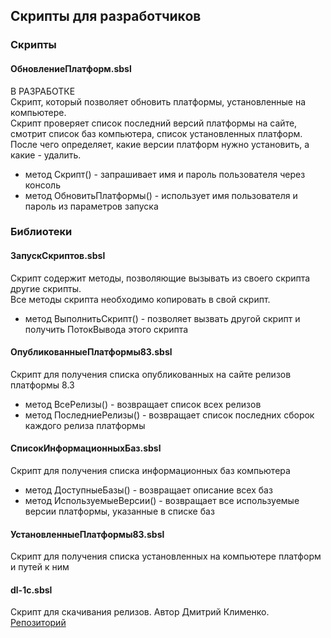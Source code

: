## Скрипты для разработчиков

### Скрипты
#### ОбновлениеПлатформ.sbsl
В РАЗРАБОТКЕ<br>
Скрипт, который позволяет обновить платформы, установленные на компьютере.<br>
Скрипт проверяет список последний версий платформы на сайте, смотрит список баз компьютера, список установленных платформ. После чего определяет, какие версии платформ нужно установить, а какие - удалить.
- метод Скрипт() - запрашивает имя и пароль пользователя через консоль
- метод ОбновитьПлатформы() - использует имя пользователя и пароль из параметров запуска

### Библиотеки
#### ЗапускСкриптов.sbsl
Скрипт содержит методы, позволяющие вызывать из своего скрипта другие скрипты.<br>
Все методы скрипта необходимо копировать в свой скрипт.<br>
- метод ВыполнитьСкрипт() - позволяет вызвать другой скрипт и получить ПотокВывода этого скрипта<br>

#### ОпубликованныеПлатформы83.sbsl
Cкрипт для получения списка опубликованных на сайте релизов платформы 8.3<br>
- метод ВсеРелизы() - возвращает список всех релизов<br>
- метод ПоследниеРелизы() - возвращает список последних сборок каждого релиза платформы<br>

#### СписокИнформационныхБаз.sbsl
Cкрипт для получения списка информационных баз компьютера<br>
- метод ДоступныеБазы() - возвращает описание всех баз<br>
- метод ИспользуемыеВерсии() - возвращает все используемые версии платформы, указанные в списке баз<br>

#### УстановленныеПлатформы83.sbsl
Cкрипт для получения списка установленных на компьютере платформ и путей к ним<br>

#### dl-1c.sbsl
Скрипт для скачивания релизов. Автор Дмитрий Клименко. [Репозиторий](https://github.com/klimenko-1c/dl-1c)